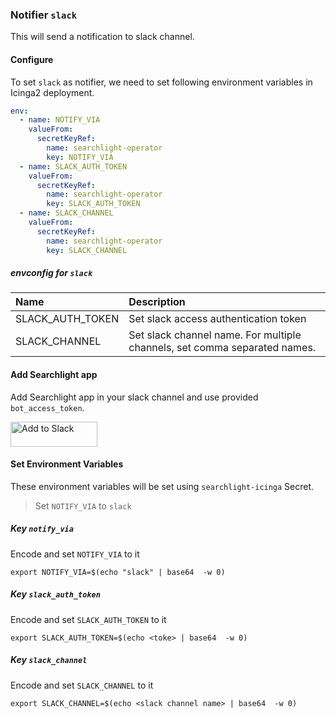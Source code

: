 ### Notifier `slack`

This will send a notification to slack channel.

#### Configure

To set `slack` as notifier, we need to set following environment variables in Icinga2 deployment.

```yaml
env:
  - name: NOTIFY_VIA
    valueFrom:
      secretKeyRef:
        name: searchlight-operator
        key: NOTIFY_VIA
  - name: SLACK_AUTH_TOKEN
    valueFrom:
      secretKeyRef:
        name: searchlight-operator
        key: SLACK_AUTH_TOKEN
  - name: SLACK_CHANNEL
    valueFrom:
      secretKeyRef:
        name: searchlight-operator
        key: SLACK_CHANNEL
```

##### envconfig for `slack`

| Name             | Description                                                               |
| :---             | :---                                                                      |
| SLACK_AUTH_TOKEN | Set slack access authentication token                                     |
| SLACK_CHANNEL    | Set slack channel name. For multiple channels, set comma separated names. |


#### Add Searchlight app
Add Searchlight app in your slack channel and use provided `bot_access_token`.

<a href="https://slack.com/oauth/authorize?scope=bot&client_id=31843174386.143405120770"><img alt="Add to Slack" height="40" width="139" src="https://platform.slack-edge.com/img/add_to_slack.png" srcset="https://platform.slack-edge.com/img/add_to_slack.png 1x, https://platform.slack-edge.com/img/add_to_slack@2x.png 2x" /></a>

#### Set Environment Variables

These environment variables will be set using `searchlight-icinga` Secret.

> Set `NOTIFY_VIA` to `slack`

##### Key `notify_via`
Encode and set `NOTIFY_VIA` to it
```console
export NOTIFY_VIA=$(echo "slack" | base64  -w 0)
```

##### Key `slack_auth_token`
Encode and set `SLACK_AUTH_TOKEN` to it
```console
export SLACK_AUTH_TOKEN=$(echo <toke> | base64  -w 0)
```

##### Key `slack_channel`
Encode and set `SLACK_CHANNEL` to it
```console
export SLACK_CHANNEL=$(echo <slack channel name> | base64  -w 0)
```


